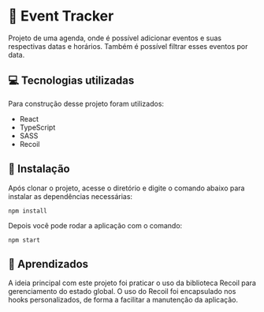 # 📆 Event Tracker

Projeto de uma agenda, onde é possível adicionar eventos e suas respectivas datas e horários. Também é possível filtrar esses eventos por data.

## 💻 Tecnologias utilizadas

Para construção desse projeto foram utilizados:

- React
- TypeScript
- SASS
- Recoil

## 🚀 Instalação

Após clonar o projeto, acesse o diretório e digite o comando abaixo para instalar as dependências necessárias:

```
npm install
```

Depois você pode rodar a aplicação com o comando:

```
npm start
```

## 📕 Aprendizados

A ideia principal com este projeto foi praticar o uso da biblioteca Recoil para gerenciamento do estado global. O uso do Recoil foi encapsulado nos hooks personalizados, de forma a facilitar a manutenção da aplicação.
